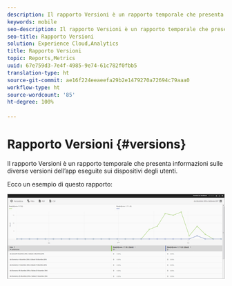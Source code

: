 ```yaml
---
description: Il rapporto Versioni è un rapporto temporale che presenta informazioni sulle diverse versioni dell’app eseguite sui dispositivi degli utenti.
keywords: mobile
seo-description: Il rapporto Versioni è un rapporto temporale che presenta informazioni sulle diverse versioni dell’app eseguite sui dispositivi degli utenti.
seo-title: Rapporto Versioni
solution: Experience Cloud,Analytics
title: Rapporto Versioni
topic: Reports,Metrics
uuid: 67e759d3-7e4f-4985-9e74-61c782f0fbb5
translation-type: ht
source-git-commit: ae16f224eeaeefa29b2e1479270a72694c79aaa0
workflow-type: ht
source-wordcount: '85'
ht-degree: 100%

---
```



# Rapporto Versioni {#versions}

Il rapporto Versioni è un rapporto temporale che presenta informazioni sulle diverse versioni dell’app eseguite sui dispositivi degli utenti.

Ecco un esempio di questo rapporto:

![](assets/report_versions.png)

